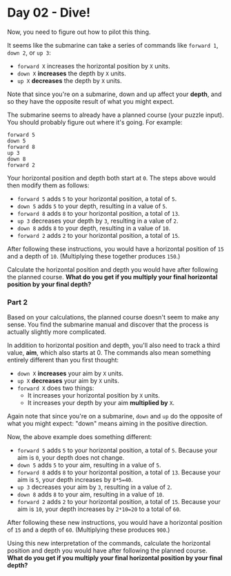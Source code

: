 # Day 02 - Dive!

Now, you need to figure out how to pilot this thing.

It seems like the submarine can take a series of commands like `forward 1`, `down 2`, 
or `up 3`:

- `forward X` increases the horizontal position by `X` units.
- `down X` **increases** the depth by `X` units.
- `up X` **decreases** the depth by `X` units.

Note that since you're on a submarine, down and up affect your **depth**, and so they 
have the opposite result of what you might expect.

The submarine seems to already have a planned course (your puzzle input). You should 
probably figure out where it's going. For example:
```
forward 5
down 5
forward 8
up 3
down 8
forward 2
```

Your horizontal position and depth both start at `0`. The steps above would then modify 
them as follows:
- `forward 5` adds `5` to your horizontal position, a total of `5`.
- `down 5` adds `5` to your depth, resulting in a value of `5`.
- `forward 8` adds `8` to your horizontal position, a total of `13`.
- `up 3` decreases your depth by `3`, resulting in a value of `2`.
- `down 8` adds `8` to your depth, resulting in a value of `10`.
- `forward 2` adds `2` to your horizontal position, a total of `15`.

After following these instructions, you would have a horizontal position of `15 `
and a depth of `10`. (Multiplying these together produces `150`.)

Calculate the horizontal position and depth you would have after following the 
planned course. **What do you get if you multiply your final horizontal position 
by your final depth?**

### Part 2
Based on your calculations, the planned course doesn't seem to make any sense. You 
find the submarine manual and discover that the process is actually slightly more 
complicated.

In addition to horizontal position and depth, you'll also need to track a third 
value, **aim**, which also starts at 0. The commands also mean something entirely 
different than you first thought:
- `down X` **increases** your aim by `X` units.
- `up X` **decreases** your aim by `X` units.
- `forward X` does two things:
  - It increases your horizontal position by `X` units.
  - It increases your depth by your aim **multiplied by** `X`.

Again note that since you're on a submarine, `down` and `up` do the opposite of what you 
might expect: "down" means aiming in the positive direction.

Now, the above example does something different:
- `forward 5` adds `5` to your horizontal position, a total of `5`. Because your 
aim is `0`, your depth does not change.
- `down 5` adds `5` to your aim, resulting in a value of `5`.
- `forward 8` adds `8` to your horizontal position, a total of `13`. Because your 
aim is `5`, your depth increases by `8*5=40`.
- `up 3` decreases your aim by `3`, resulting in a value of `2`.
- `down 8` adds `8` to your aim, resulting in a value of `10`.
- `forward 2` adds `2` to your horizontal position, a total of `15`. Because your 
aim is `10`, your depth increases by `2*10=20` to a total of `60`.

After following these new instructions, you would have a horizontal position of `15` 
and a depth of `60`. (Multiplying these produces `900`.)

Using this new interpretation of the commands, calculate the horizontal position 
and depth you would have after following the planned course. **What do you get if 
you multiply your final horizontal position by your final depth?**

